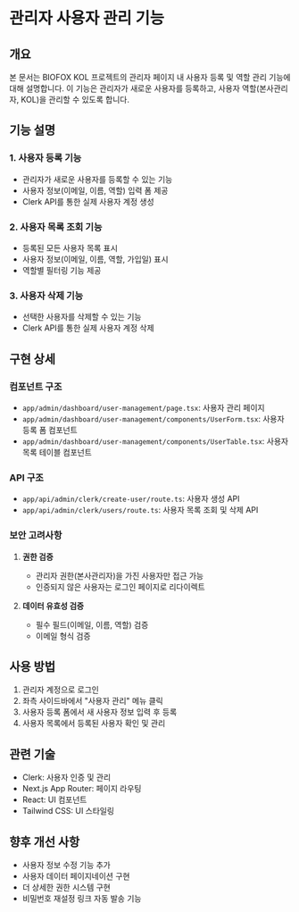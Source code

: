 # 관리자 사용자 관리 기능

## 개요

본 문서는 BIOFOX KOL 프로젝트의 관리자 페이지 내 사용자 등록 및 역할 관리 기능에 대해 설명합니다. 이 기능은 관리자가 새로운 사용자를 등록하고, 사용자 역할(본사관리자, KOL)을 관리할 수 있도록 합니다.

## 기능 설명

### 1. 사용자 등록 기능

- 관리자가 새로운 사용자를 등록할 수 있는 기능
- 사용자 정보(이메일, 이름, 역할) 입력 폼 제공
- Clerk API를 통한 실제 사용자 계정 생성

### 2. 사용자 목록 조회 기능

- 등록된 모든 사용자 목록 표시
- 사용자 정보(이메일, 이름, 역할, 가입일) 표시
- 역할별 필터링 기능 제공

### 3. 사용자 삭제 기능

- 선택한 사용자를 삭제할 수 있는 기능
- Clerk API를 통한 실제 사용자 계정 삭제

## 구현 상세

### 컴포넌트 구조

- `app/admin/dashboard/user-management/page.tsx`: 사용자 관리 페이지
- `app/admin/dashboard/user-management/components/UserForm.tsx`: 사용자 등록 폼 컴포넌트
- `app/admin/dashboard/user-management/components/UserTable.tsx`: 사용자 목록 테이블 컴포넌트

### API 구조

- `app/api/admin/clerk/create-user/route.ts`: 사용자 생성 API
- `app/api/admin/clerk/users/route.ts`: 사용자 목록 조회 및 삭제 API

### 보안 고려사항

1. **권한 검증**
   - 관리자 권한(본사관리자)을 가진 사용자만 접근 가능
   - 인증되지 않은 사용자는 로그인 페이지로 리다이렉트

2. **데이터 유효성 검증**
   - 필수 필드(이메일, 이름, 역할) 검증
   - 이메일 형식 검증

## 사용 방법

1. 관리자 계정으로 로그인
2. 좌측 사이드바에서 "사용자 관리" 메뉴 클릭
3. 사용자 등록 폼에서 새 사용자 정보 입력 후 등록
4. 사용자 목록에서 등록된 사용자 확인 및 관리

## 관련 기술

- Clerk: 사용자 인증 및 관리
- Next.js App Router: 페이지 라우팅
- React: UI 컴포넌트
- Tailwind CSS: UI 스타일링

## 향후 개선 사항

- 사용자 정보 수정 기능 추가
- 사용자 데이터 페이지네이션 구현
- 더 상세한 권한 시스템 구현
- 비밀번호 재설정 링크 자동 발송 기능 